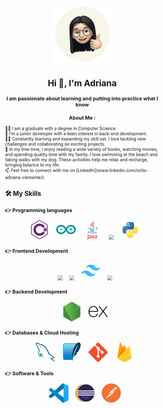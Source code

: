 <p align="center">
    <img width="200" src="https://github.com/Kathryn-Jie/Kathryn-Jie/blob/main/kathryn.png">
</p>
<h1 align="center">Hi 👋, I'm Adriana</h1>
<h3 align="center">I am passionate about learning and putting into practice what I know</h3>

<p align="left">
</p>


<!-- Intro -->

<h3 align="center">About Me :</h3>  
<p>
👩‍🎓 I am a graduate with a degree in Computer Science.   
<br>💫 I’m a junior developer with a keen interest in back-end development.  
<br>👩‍💻 Constantly learning and expanding my skill set. I love tackling new challenges and collaborating on exciting projects.  
<br>🌟 In my free time, I enjoy reading a wide variety of books, watching movies, and spending quality time with my family. I love swimming at the beach and taking walks with my dog. These activities help me relax and recharge, bringing balance to my life. 
<br>📫 Feel free to connect with me on [LinkedIn](www.linkedin.com/in/its-adriana-clemente/).  
</p>

</div>

<!-- Tech Stack --> 
## 🛠️ My Skills
### 👉 Programming languages
<p align="center">
&emsp;
<img src="https://github.com/devicons/devicon/blob/master/icons/csharp/csharp-line.svg"  style="height: 4rem"/>
&emsp;
<img src="https://github.com/devicons/devicon/blob/master/icons/arduino/arduino-original.svg"  style="height: 4rem"/>
&emsp;
<img src="https://github.com/devicons/devicon/blob/master/icons/java/java-original-wordmark.svg" style="height: 4rem" />
&emsp;
<img src="https://cdn.jsdelivr.net/gh/devicons/devicon/icons/javascript/javascript-plain.svg" style="height: 4rem"/>
&emsp;
<img src="https://github.com/devicons/devicon/blob/master/icons/python/python-original.svg" style="height: 4rem"/>
</p>


### 👉 Frontend Development
<p align="center"> 
&emsp;
<img src="https://cdn.jsdelivr.net/gh/devicons/devicon/icons/html5/html5-original-wordmark.svg" style="height: 4rem"/>
&emsp;
<img src="https://cdn.jsdelivr.net/gh/devicons/devicon/icons/css3/css3-original-wordmark.svg" style="height: 4rem"/>
  &emsp;
  <img src="https://github.com/devicons/devicon/blob/master/icons/tailwindcss/tailwindcss-original.svg"  style="height: 4rem"/>
  &emsp; 
  <img src="https://cdn.jsdelivr.net/gh/devicons/devicon/icons/bootstrap/bootstrap-plain-wordmark.svg"  style="height: 4rem"/>
</p>

### 👉 Backend Development
<p align="center"> 
&emsp;
<img alt="Node.js" src="https://github.com/devicons/devicon/blob/master/icons/nodejs/nodejs-original.svg" style="height: 4rem"/>
  &emsp;
<img alt="Express" src="https://github.com/devicons/devicon/blob/master/icons/express/express-original.svg" style="height: 4rem"/>
</p>

### 👉 Databases & Cloud Hosting
<p align="center">
  &emsp;
    <img alt="MySQL" src="https://github.com/devicons/devicon/blob/master/icons/mysql/mysql-original.svg" style="height: 4rem"/>
  &emsp;
    <img alt="SQLite" src ="https://github.com/devicons/devicon/blob/master/icons/sqlite/sqlite-original.svg" style="height: 4rem"/>
  &emsp;
    <img alt="Git" src="https://github.com/devicons/devicon/blob/master/icons/git/git-original.svg" style="height: 4rem"/>
  &emsp;
    <img alt="Firebase" src ="https://github.com/devicons/devicon/blob/master/icons/firebase/firebase-original.svg" style="height: 4rem"/>
 </p>
  

 ### 👉 Software & Tools
 
<p align="center">
  &emsp;
<img src="https://github.com/devicons/devicon/blob/master/icons/vscode/vscode-original.svg" style="height: 4rem"/>
  &emsp;
    <img alt="Eclipse" src="https://github.com/devicons/devicon/blob/master/icons/eclipse/eclipse-original.svg" style="height: 4rem"/>
  &emsp;
    <img alt="Postman" src="https://github.com/devicons/devicon/blob/master/icons/postman/postman-original.svg" style="height: 4rem"/>
</p>
<br/>

